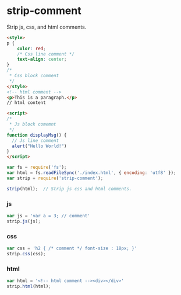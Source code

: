 strip-comment
=============

Strip js, css, and html comments.
```html
<style>
p {
    color: red;
    /* Css line comment */
    text-align: center;
}
/*
 * Css block comment 
 */
</style>
<!-- html comment -->
<p>This is a paragraph.</p>
// html content

<script>
/*
 * Js block comemnt
 */
function displayMsg() {
  // Js line comment
  alert("Hello World!")
}
</script>

```
```js
var fs = require('fs');
var html = fs.readFileSync('./index.html', { encoding: 'utf8' });
var strip = require('strip-comment');

strip(html);  // Strip js css and html comments.
```

### js
```js
var js = 'var a = 3; // comment'
strip.js(js);
```

### css
```js
var css = 'h2 { /* comment */ font-size : 18px; }'
strip.css(css);
```

### html
```js
var html = '<!-- html comment --><div></div>'
strip.html(html);
```
